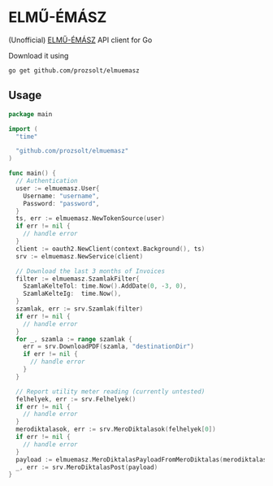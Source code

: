 # ELMŰ-ÉMÁSZ

(Unofficial) [ELMŰ-ÉMÁSZ][1] API client for Go

Download it using

``go get github.com/prozsolt/elmuemasz``

## Usage

```go
package main

import (
  "time"

  "github.com/prozsolt/elmuemasz"
)

func main() {
  // Authentication
  user := elmuemasz.User{
    Username: "username",
    Password: "password",
  }
  ts, err := elmuemasz.NewTokenSource(user)
  if err != nil {
    // handle error
  }
  client := oauth2.NewClient(context.Background(), ts)
  srv := elmuemasz.NewService(client)

  // Download the last 3 months of Invoices
  filter := elmuemasz.SzamlakFilter{
    SzamlaKelteTol: time.Now().AddDate(0, -3, 0),
    SzamlaKelteIg:  time.Now(),
  }
  szamlak, err := srv.Szamlak(filter)
  if err != nil {
    // handle error
  }
  for _, szamla := range szamlak {
    err = srv.DownloadPDF(szamla, "destinationDir")
    if err != nil {
      // handle error
    }
  }

  // Report utility meter reading (currently untested)
  felhelyek, err := srv.Felhelyek()
  if err != nil {
    // handle error
  }
  merodiktalasok, err := srv.MeroDiktalasok(felhelyek[0])
  if err != nil {
    // handle error
  }
  payload := elmuemasz.MeroDiktalasPayloadFromMeroDiktalas(merodiktalasok[0], time.Now(), 1337)
  _, err := srv.MeroDiktalasPost(payload)
}
```

[1]: https://ker.elmuemasz.hu/usz(bD1odSZjPTIwMQ==)/ker/newco/index.html#/